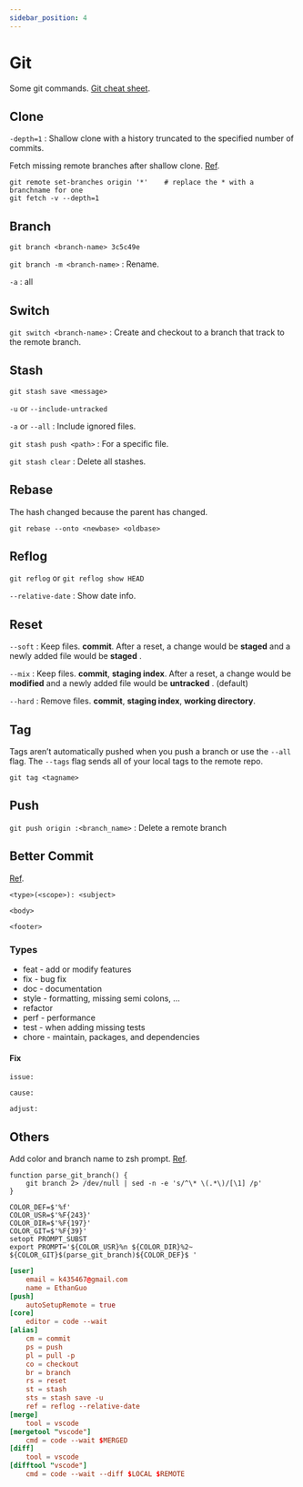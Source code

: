 ```yaml
---
sidebar_position: 4
---
```


# Git

Some git commands. [Git cheat sheet](https://www.atlassian.com/git/tutorials/atlassian-git-cheatsheet).

## Clone

`-depth=1` : Shallow clone with a history truncated to the specified number of commits.

Fetch missing remote branches after shallow clone. [Ref](https://stackoverflow.com/questions/23708231/git-shallow-clone-clone-depth-misses-remote-branches).

```shell
git remote set-branches origin '*'    # replace the * with a branchname for one
git fetch -v --depth=1
```

## Branch

`git branch <branch-name> 3c5c49e`

`git branch -m <branch-name>` : Rename.

`-a` : all

## Switch

`git switch <branch-name>` : Create and checkout to a branch that track to the remote branch.

## Stash

`git stash save <message>`

`-u` or `--include-untracked`

`-a` or `--all` : Include ignored files.

`git stash push <path>` : For a specific file.

`git stash clear` : Delete all stashes.

## Rebase

The hash changed because the parent has changed.

`git rebase --onto <newbase> <oldbase>`

## Reflog

`git reflog` or `git reflog show HEAD`

`--relative-date` : Show date info.

## Reset

`--soft` : Keep files. **commit**. After a reset, a change would be **staged** and a newly added file would be **staged** .

`--mix` : Keep files. **commit**, **staging index**. After a reset, a change would be **modified** and a newly added file would be **untracked** . (default)

`--hard` : Remove files. **commit**, **staging index**, **working directory**.

## Tag

Tags aren’t automatically pushed when you push a branch or use the
`--all` flag. The `--tags` flag sends all of your local tags to the remote repo.

`git tag <tagname>`

## Push

`git push origin :<branch_name>` : Delete a remote branch

## Better Commit

[Ref](https://docs.google.com/document/d/1QrDFcIiPjSLDn3EL15IJygNPiHORgU1_OOAqWjiDU5Y/edit#heading=h.greljkmo14y0).

`<type>(<scope>): <subject>`

`<body>`

`<footer>`

### Types

- feat - add or modify features
- fix - bug fix
- doc - documentation
- style - formatting, missing semi colons, …
- refactor
- perf - performance
- test - when adding missing tests
- chore - maintain, packages, and dependencies

#### Fix

`issue:`

`cause:`

`adjust:`

## Others

Add color and branch name to zsh prompt. [Ref](https://gist.github.com/reinvanoyen/05bcfe95ca9cb5041a4eafd29309ff29).

```shell title='.zshrc'
function parse_git_branch() {
    git branch 2> /dev/null | sed -n -e 's/^\* \(.*\)/[\1] /p'
}

COLOR_DEF=$'%f'
COLOR_USR=$'%F{243}'
COLOR_DIR=$'%F{197}'
COLOR_GIT=$'%F{39}'
setopt PROMPT_SUBST
export PROMPT='${COLOR_USR}%n ${COLOR_DIR}%2~ ${COLOR_GIT}$(parse_git_branch)${COLOR_DEF}$ '
```

```conf title='.gitconfig'
[user]
	email = k435467@gmail.com
	name = EthanGuo
[push]
	autoSetupRemote = true
[core]
	editor = code --wait
[alias]
	cm = commit
	ps = push
	pl = pull -p
	co = checkout
	br = branch
	rs = reset
	st = stash
	sts = stash save -u
	ref = reflog --relative-date
[merge]
	tool = vscode
[mergetool "vscode"]
	cmd = code --wait $MERGED
[diff]
	tool = vscode
[difftool "vscode"]
	cmd = code --wait --diff $LOCAL $REMOTE
```